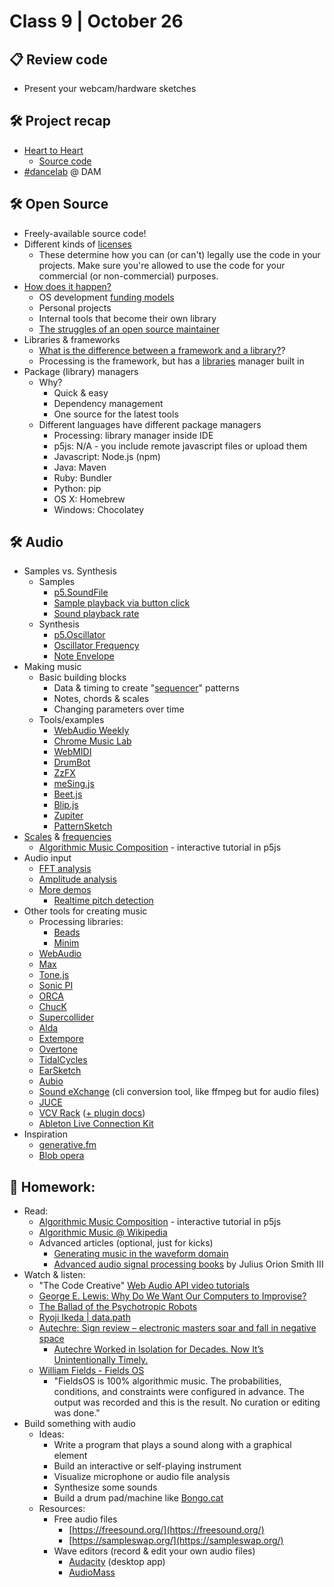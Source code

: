# Class 9 | October 26

## 📋 Review code

* Present your webcam/hardware sketches

## 🛠️ Project recap

* [Heart to Heart](https://cacheflowe.com/art/digital/heart-to-heart)
  * [Source code](https://github.com/cacheflowe/haxademic/blob/master/src/com/haxademic/render/HeartDad.java)
* [#dancelab](https://cacheflowe.com/code/installation/dancelab-dam) @ DAM

## 🛠️ Open Source

* Freely-available source code!
* Different kinds of [licenses](https://opensource.org/licenses)
  * These determine how you can (or can't) legally use the code in your projects. Make sure you're allowed to use the code for your commercial (or non-commercial) purposes.
* [How does it happen?](http://opensource.guide/)
  * OS development [funding models](https://mkaz.blog/misc/open-souce-funding-models/)
  * Personal projects
  * Internal tools that become their own library
  * [The struggles of an open source maintainer](http://antirez.com/news/129)
* Libraries & frameworks
  * [What is the difference between a framework and a library?](https://www.youtube.com/watch?v=D_MO9vIRBcA)?
  * Processing is the framework, but has a [libraries](https://processing.org/reference/libraries/) manager built in
* Package (library) managers
  * Why?
    * Quick & easy
    * Dependency management
    * One source for the latest tools
  * Different languages have different package managers
    * Processing: library manager inside IDE
    * p5js: N/A - you include remote javascript files or upload them
    * Javascript: Node.js (npm)
    * Java: Maven
    * Ruby: Bundler
    * Python: pip
    * OS X: Homebrew
    * Windows: Chocolatey

## 🛠️ Audio

* Samples vs. Synthesis
  * Samples
    * [p5.SoundFile](https://p5js.org/reference/#/p5.SoundFile)
    * [Sample playback via button click](https://p5js.org/examples/sound-sound-effect.html)
    * [Sound playback rate](https://p5js.org/examples/sound-playback-rate.html)
  * Synthesis
    * [p5.Oscillator](https://p5js.org/reference/#/p5.Oscillator)
    * [Oscillator Frequency](https://p5js.org/examples/sound-oscillator-frequency.html)
    * [Note Envelope](https://p5js.org/examples/sound-note-envelope.html)
* Making music
  * Basic building blocks
    * Data & timing to create "[sequencer](https://axelfuhrmann.com/step-sequencer)" patterns
    * Notes, chords & scales
    * Changing parameters over time
  * Tools/examples
    * [WebAudio Weekly](https://www.webaudioweekly.com/)
    * [Chrome Music Lab](https://musiclab.chromeexperiments.com/)
    * [WebMIDI](https://www.onlinemusictools.com/webmiditest/)
    * [DrumBot](https://twitter.com/notwaldorf/status/1201599495244537858)
    * [ZzFX](https://github.com/KilledByAPixel/ZzFX)
    * [meSing.js](http://usdivad.com/mesing/)
    * [Beet.js](http://zya.github.io/beet.js/)
    * [Blip.js](http://jshanley.github.io/blip/)
    * [Zupiter](https://pointersgonewild.com/2019/10/06/zupiter-a-web-based-modular-synthesizer/)
    * [PatternSketch](https://patternsketch.com/)
* [Scales](https://p5js.org/examples/hello-p5-song.html) & [frequencies](https://www.translatorscafe.com/unit-converter/en-US/calculator/note-frequency/)
  * [Algorithmic Music Composition](https://junshern.github.io/algorithmic-music-tutorial/) - interactive tutorial in p5js
* Audio input
  * [FFT analysis](https://editor.p5js.org/p5/sketches/Sound:_FFT_Spectrum)
  * [Amplitude analysis](https://p5js.org/examples/sound-measuring-amplitude.html)
  * [More demos](https://therewasaguy.github.io/p5-music-viz/)
    * [Realtime pitch detection](https://therewasaguy.github.io/p5-music-viz/demos/06c_autoCorrelation_PitchTrack/)
* Other tools for creating music
  * Processing libraries:
    * [Beads](http://www.beadsproject.net/)
    * [Minim](http://code.compartmental.net/tools/minim/)
  * [WebAudio](http://cacheflowe.github.io/audio-hax/)
  * [Max](https://cycling74.com/products/max/)
  * [Tone.js](https://tonejs.github.io/examples/)
  * [Sonic PI](http://sonic-pi.net/)
  * [ORCA](https://github.com/hundredrabbits/Orca)
  * [ChucK](http://chuck.cs.princeton.edu/)
  * [Supercollider](http://supercollider.github.io/)
  * [Alda](https://alda.io/)
  * [Extempore](https://extemporelang.github.io/)
  * [Overtone](http://overtone.github.io/)
  * [TidalCycles](https://tidalcycles.org/)
  * [EarSketch](http://earsketch.gatech.edu/landing/)
  * [Aubio](https://aubio.org/)
  * [Sound eXchange](http://sox.sourceforge.net/) (cli conversion tool, like ffmpeg but for audio files)
  * [JUCE](https://juce.com/)
  * [VCV Rack](https://vcvrack.com/Prototype) ([+ plugin docs](https://vcvrack.com/manual/PluginDevelopmentTutorial))
  * [Ableton Live Connection Kit](https://www.ableton.com/en/packs/connection-kit/)
* Inspiration
  * [generative.fm](https://generative.fm/)
  * [Blob opera](https://artsandculture.google.com/experiment/blob-opera/AAHWrq360NcGbw)

## 📝 Homework:

* Read:
  * [Algorithmic Music Composition](https://junshern.github.io/algorithmic-music-tutorial/) - interactive tutorial in p5js
  * [Algorithmic Music @ Wikipedia](http://en.wikipedia.org/wiki/Algorithmic_music)
  * Advanced articles (optional, just for kicks)
    * [Generating music in the waveform domain](https://benanne.github.io/2020/03/24/audio-generation.html)
    * [Advanced audio signal processing books](https://ccrma.stanford.edu/~jos/) by Julius Orion Smith III
* Watch & listen:
  * "The Code Creative" [Web Audio API video tutorials](https://www.youtube.com/playlist?list=PLMPgoZdlPumc_llMSynz5BqT8dTwr5sZ2)
  * [George E. Lewis: Why Do We Want Our Computers to Improvise?](https://www.youtube.com/watch?v=wDP8FsjyCaA)
  * [The Ballad of the Psychotropic Robots](https://www.youtube.com/watch?v=nhq6wzgFEXc)
  * [Ryoji Ikeda | data.path](https://www.soundart.zone/ryoji-ikeda-data-path/)
  * [Autechre: Sign review – electronic masters soar and fall in negative space](https://www.theguardian.com/music/2020/oct/16/autechre-sign-review-warp)
    * [Autechre Worked in Isolation for Decades. Now It’s Unintentionally Timely.](https://www.nytimes.com/2020/10/13/arts/music/autechre-sign-interview.html)
  * [William Fields - Fields OS](https://williamfields.bandcamp.com/album/fieldsos)
    * "FieldsOS is 100% algorithmic music. The probabilities, conditions, and constraints were configured in advance. The output was recorded and this is the result. No curation or editing was done."
* Build something with audio
  * Ideas:
    * Write a program that plays a sound along with a graphical element
    * Build an interactive or self-playing instrument
    * Visualize microphone or audio file analysis
    * Synthesize some sounds
    * Build a drum pad/machine like [Bongo.cat](https://bongo.cat/)
  * Resources:
    * Free audio files
      * [https://freesound.org/](https://freesound.org/)
      * [https://sampleswap.org/](https://sampleswap.org/)
    * Wave editors (record & edit your own audio files)
      * [Audacity](https://www.audacityteam.org/) (desktop app)
      * [AudioMass](https://audiomass.co/)
